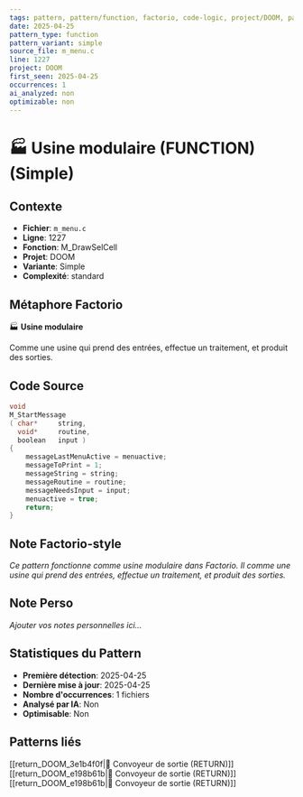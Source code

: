 ```yaml
---
tags: pattern, pattern/function, factorio, code-logic, project/DOOM, pattern/variant/simple
date: 2025-04-25
pattern_type: function
pattern_variant: simple
source_file: m_menu.c
line: 1227
project: DOOM
first_seen: 2025-04-25
occurrences: 1
ai_analyzed: non
optimizable: non
---
```


# 🏭 Usine modulaire (FUNCTION) (Simple)

## Contexte
- **Fichier**: `m_menu.c`
- **Ligne**: 1227
- **Fonction**: M_DrawSelCell
- **Projet**: DOOM
- **Variante**: Simple
- **Complexité**: standard

## Métaphore Factorio
🏭 **Usine modulaire**

Comme une usine qui prend des entrées, effectue un traitement, et produit des sorties.

## Code Source
```c
void
M_StartMessage
( char*		string,
  void*		routine,
  boolean	input )
{
    messageLastMenuActive = menuactive;
    messageToPrint = 1;
    messageString = string;
    messageRoutine = routine;
    messageNeedsInput = input;
    menuactive = true;
    return;
}
```

## Note Factorio-style
*Ce pattern fonctionne comme usine modulaire dans Factorio. Il comme une usine qui prend des entrées, effectue un traitement, et produit des sorties.*

## Note Perso
*Ajouter vos notes personnelles ici...*

## Statistiques du Pattern
- **Première détection**: 2025-04-25
- **Dernière mise à jour**: 2025-04-25
- **Nombre d'occurrences**: 1 fichiers
- **Analysé par IA**: Non
- **Optimisable**: Non

## Patterns liés
[[return_DOOM_3e1b4f0f|🚚 Convoyeur de sortie (RETURN)]]
[[return_DOOM_e198b61b|🚚 Convoyeur de sortie (RETURN)]]
[[return_DOOM_e198b61b|🚚 Convoyeur de sortie (RETURN)]]
